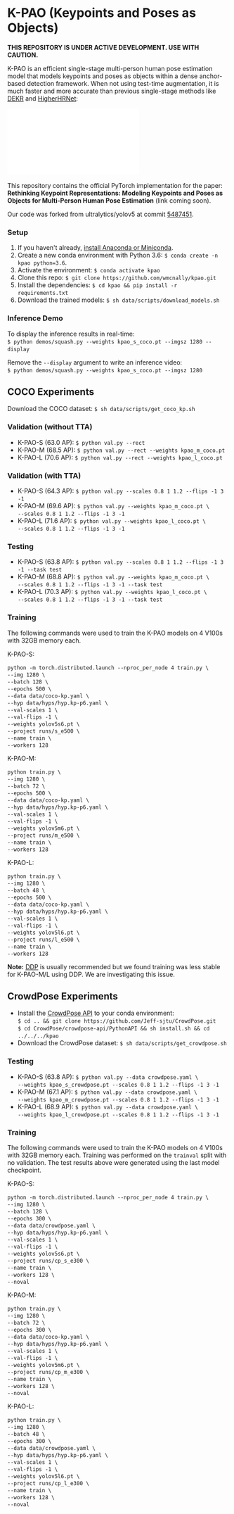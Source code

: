 # K-PAO (Keypoints and Poses as Objects)

**THIS REPOSITORY IS UNDER ACTIVE DEVELOPMENT. USE WITH CAUTION.**

K-PAO is an efficient single-stage multi-person human pose estimation model that models 
keypoints and poses as objects within a dense anchor-based detection framework. 
When not using test-time augmentation, it is much faster and more accurate than 
previous single-stage methods like [DEKR](https://github.com/HRNet/DEKR) 
and [HigherHRNet](https://github.com/HRNet/HigherHRNet-Human-Pose-Estimation): <br>

![alt text](./res/accuracy_latency.pdf)

This repository contains the official PyTorch implementation for the paper: <br>
**Rethinking Keypoint Representations: Modeling Keypoints and Poses as Objects for Multi-Person Human Pose Estimation** (link coming soon).

Our code was forked from ultralytics/yolov5 at commit [5487451](https://github.com/ultralytics/yolov5/tree/5487451).

### Setup
1. If you haven't already, [install Anaconda or Miniconda](https://docs.conda.io/projects/conda/en/latest/user-guide/install/index.html).
2. Create a new conda environment with Python 3.6: `$ conda create -n kpao python=3.6`.
3. Activate the environment: `$ conda activate kpao`
4. Clone this repo: `$ git clone https://github.com/wmcnally/kpao.git`
5. Install the dependencies: `$ cd kpao && pip install -r requirements.txt`
6. Download the trained models: `$ sh data/scripts/download_models.sh`

### Inference Demo
To display the inference results in real-time: <br> 
`$ python demos/squash.py --weights kpao_s_coco.pt --imgsz 1280 --display`

Remove the `--display` argument to write an inference video: <br>
`$ python demos/squash.py --weights kpao_s_coco.pt --imgsz 1280` <br>

## COCO Experiments
Download the COCO dataset:  `$ sh data/scripts/get_coco_kp.sh`

### Validation (without TTA)
- K-PAO-S (63.0 AP): `$ python val.py --rect`
- K-PAO-M (68.5 AP): `$ python val.py --rect --weights kpao_m_coco.pt`
- K-PAO-L (70.6 AP): `$ python val.py --rect --weights kpao_l_coco.pt`

### Validation (with TTA)
- K-PAO-S (64.3 AP): `$ python val.py --scales 0.8 1 1.2 --flips -1 3 -1`
- K-PAO-M (69.6 AP): `$ python val.py --weights kpao_m_coco.pt \ `<br>
`--scales 0.8 1 1.2 --flips -1 3 -1` 
- K-PAO-L (71.6 AP): `$ python val.py --weights kpao_l_coco.pt \ `<br>
`--scales 0.8 1 1.2 --flips -1 3 -1` 

### Testing
- K-PAO-S (63.8 AP): `$ python val.py --scales 0.8 1 1.2 --flips -1 3 -1 --task test` 
- K-PAO-M (68.8 AP): `$ python val.py --weights kpao_m_coco.pt \ `<br>
`--scales 0.8 1 1.2 --flips -1 3 -1 --task test` 
- K-PAO-L (70.3 AP): `$ python val.py --weights kpao_l_coco.pt \ `<br>
`--scales 0.8 1 1.2 --flips -1 3 -1 --task test` 


### Training
The following commands were used to train the K-PAO models on 4 V100s with 32GB memory each.

K-PAO-S:
```
python -m torch.distributed.launch --nproc_per_node 4 train.py \
--img 1280 \
--batch 128 \
--epochs 500 \
--data data/coco-kp.yaml \
--hyp data/hyps/hyp.kp-p6.yaml \
--val-scales 1 \
--val-flips -1 \
--weights yolov5s6.pt \
--project runs/s_e500 \
--name train \
--workers 128
```

K-PAO-M:
```
python train.py \
--img 1280 \
--batch 72 \
--epochs 500 \
--data data/coco-kp.yaml \
--hyp data/hyps/hyp.kp-p6.yaml \
--val-scales 1 \
--val-flips -1 \
--weights yolov5m6.pt \
--project runs/m_e500 \
--name train \
--workers 128
```

K-PAO-L:
```
python train.py \
--img 1280 \
--batch 48 \
--epochs 500 \
--data data/coco-kp.yaml \
--hyp data/hyps/hyp.kp-p6.yaml \
--val-scales 1 \
--val-flips -1 \
--weights yolov5l6.pt \
--project runs/l_e500 \
--name train \
--workers 128
```

**Note:** [DDP](https://pytorch.org/tutorials/intermediate/ddp_tutorial.html) is usually recommended but we found training was less stable for K-PAO-M/L using DDP. We are investigating this issue.

## CrowdPose Experiments
- Install the [CrowdPose API](https://github.com/Jeff-sjtu/CrowdPose/tree/master/crowdpose-api) to your conda environment: <br>
`$ cd .. && git clone https://github.com/Jeff-sjtu/CrowdPose.git` <br>
`$ cd CrowdPose/crowdpose-api/PythonAPI && sh install.sh && cd ../../../kpao`
- Download the CrowdPose dataset:  `$ sh data/scripts/get_crowdpose.sh`

### Testing
- K-PAO-S (63.8 AP): `$ python val.py --data crowdpose.yaml \ `<br>
`--weights kpao_s_crowdpose.pt --scales 0.8 1 1.2 --flips -1 3 -1` 
- K-PAO-M (67.1 AP): `$ python val.py --data crowdpose.yaml \ `<br>
`--weights kpao_m_crowdpose.pt --scales 0.8 1 1.2 --flips -1 3 -1`
- K-PAO-L (68.9 AP): `$ python val.py --data crowdpose.yaml \ `<br>
`--weights kpao_l_crowdpose.pt --scales 0.8 1 1.2 --flips -1 3 -1`

### Training
The following commands were used to train the K-PAO models on 4 V100s with 32GB memory each. 
Training was performed on the `trainval` split with no validation. 
The test results above were generated using the last model checkpoint.

K-PAO-S:
```
python -m torch.distributed.launch --nproc_per_node 4 train.py \
--img 1280 \
--batch 128 \
--epochs 300 \
--data data/crowdpose.yaml \
--hyp data/hyps/hyp.kp-p6.yaml \
--val-scales 1 \
--val-flips -1 \
--weights yolov5s6.pt \
--project runs/cp_s_e300 \
--name train \
--workers 128 \
--noval
```
K-PAO-M:
```
python train.py \
--img 1280 \
--batch 72 \
--epochs 300 \
--data data/coco-kp.yaml \
--hyp data/hyps/hyp.kp-p6.yaml \
--val-scales 1 \
--val-flips -1 \
--weights yolov5m6.pt \
--project runs/cp_m_e300 \
--name train \
--workers 128 \
--noval
```
K-PAO-L:
```
python train.py \
--img 1280 \
--batch 48 \
--epochs 300 \
--data data/crowdpose.yaml \
--hyp data/hyps/hyp.kp-p6.yaml \
--val-scales 1 \
--val-flips -1 \
--weights yolov5l6.pt \
--project runs/cp_l_e300 \
--name train \
--workers 128 \
--noval
```